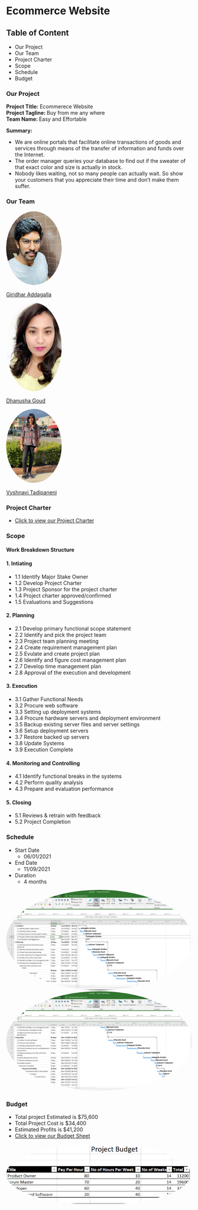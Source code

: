 # Ecommerce Website

## Table of Content
* Our Project
* Our Team
* Project Charter
* Scope
* Schedule
* Budget

### Our Project
   <strong>Project Title:</strong> Ecommerece Website<br>
   <strong>Project Tagline: </strong>Buy from me any where<br>
   <strong>Team Name: </strong>Easy and Effortable<br>
   
**Summary:**<br>
* We are online portals that facilitate online transactions of goods and services through means of the transfer of information and funds over the Internet. 
* The order manager queries your database to find out if the sweater of that exact color and size is actually in stock.
* Nobody likes waiting, not so many people can actually wait. So show your customers that you appreciate their time and don’t make them suffer.

### Our Team
<img src="./images/giridhar.jpeg" alt="giridhar image" width="150" style="border-radius:50%" />

[Giridhar Addagalla](https://github.com/giridhar196)              

<img src="./images/dhanushag.jpeg" alt="dhanush image" width="150" style="border-radius:50%" />

[Dhanusha Goud](https://github.com/Dhanushagoud)

<img src="./images/vyshnavi.jpeg" alt="vyshnavi image" width="150" style="border-radius:50%" />

[Vyshnavi Tadipaneni](https://github.com/vyshnavi1996)   

### Project Charter
* [Click to view our Project Charter](markdown/charter.md)


### Scope
#### Work Breakdown Structure

#### 1. Intiating
 * 1.1 Identify Major Stake Owner
 * 1.2 Develop Project Charter
 * 1.3 Project Sponsor for the project charter 
 * 1.4 Project charter approved/confirmed
 * 1.5 Evaluations and Suggestions
 
#### 2. Planning 
 * 2.1 Develop primary functional scope statement 
 * 2.2 Identify and pick the project team 
 * 2.3 Project team planning meeting
 * 2.4 Create requirement management plan
 * 2.5 Evulate and create project plan  
 * 2.6 Identify and figure cost management plan 
 * 2.7 Develop time management plan  
 * 2.8 Approval of the execution and development
 
#### 3. Execution
  * 3.1 Gather Functional Needs
  * 3.2 Procure web software
  * 3.3 Setting up deployment systems
  * 3.4 Procure hardware servers and deployment environment
  * 3.5 Backup existing server files and server settings
  * 3.6 Setup deployment servers
  * 3.7 Restore backed up servers
  * 3.8 Update Systems
  * 3.9 Execution Complete
#### 4. Monitoring and Controlling
  * 4.1 Identify functional breaks in the systems
  * 4.2 Perform quality analysis
  * 4.3 Prepare and evaluation performance
  
#### 5. Closing
  * 5.1 Reviews & retrain with feedback
  * 5.2 Project Completion

### Schedule
* Start Date
  * 06/01/2021
* End Date
  * 11/09/2021
* Duration
  * 4 months

<img src="./images/project_schedule.png" alt="Project Schedule image" width="max" style="border-radius:50%" />

<img src="./images/project_schedule_2.png" alt="Project Schedule image" width="max" style="border-radius:50%" />

### Budget

* Total project Estimated is $75,600
* Total Project Cost is $34,400
* Estimated Profits is $41,200
* [Click to view our Budget Sheet](budget/budget.xlxs)

<img src="./images/project_budget.PNG" alt="budget image" width="500" style="border-radius:50%" />

